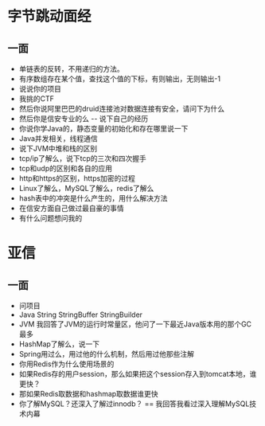 # 字节跳动面经

## 一面

- 单链表的反转，不用递归的方法。
- 有序数组存在某个值，查找这个值的下标，有则输出，无则输出-1
- 说说你的项目
- 我挑的CTF
- 然后你说阿里巴巴的druid连接池对数据连接有安全，请问下为什么
- 然后你是信安专业的么  -- 说下自己的经历
- 你说你学Java的，静态变量的初始化和存在哪里说一下
- Java并发相关，线程通信
- 说下JVM中堆和栈的区别
- tcp/ip了解么，说下tcp的三次和四次握手
- tcp和udp的区别和各自的应用
- http和https的区别，https加密的过程
- Linux了解么，MySQL了解么，redis了解么
- hash表中的冲突是什么产生的，用什么解决方法
- 在信安方面自己做过最自豪的事情
- 有什么问题想问我的

# 亚信

## 一面
- 问项目
- Java String StringBuffer StringBuilder
- JVM 我回答了JVM的运行时常量区，他问了一下最近Java版本用的那个GC最多
- HashMap了解么，说一下
- Spring用过么，用过他的什么机制，然后用过他那些注解
- 你用Redis作为什么使用场景的
- 如果Redis存的用户session，那么如果把这个session存入到tomcat本地，谁更快？
- 那如果Redis取数据和hashmap取数据谁更快
- 你了解MySQL？还深入了解过innodb？ == 我回答我看过深入理解MySQL技术内幕